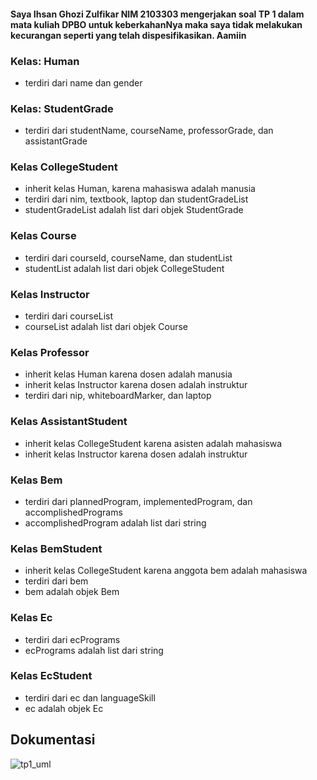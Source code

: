 #### Saya Ihsan Ghozi Zulfikar NIM 2103303 mengerjakan soal TP 1 dalam mata kuliah DPBO untuk keberkahanNya maka saya tidak melakukan kecurangan seperti yang telah dispesifikasikan. Aamiin

### Kelas: Human
* terdiri dari name dan gender

### Kelas: StudentGrade
* terdiri dari studentName, courseName, professorGrade, dan assistantGrade

### Kelas CollegeStudent
* inherit kelas Human, karena mahasiswa adalah manusia
* terdiri dari nim, textbook, laptop dan studentGradeList
* studentGradeList adalah list dari objek StudentGrade

### Kelas Course
* terdiri dari courseId, courseName, dan studentList
* studentList adalah list dari objek CollegeStudent

### Kelas Instructor
* terdiri dari courseList
* courseList adalah list dari objek Course

### Kelas Professor
* inherit kelas Human karena dosen adalah manusia
* inherit kelas Instructor karena dosen adalah instruktur
* terdiri dari nip, whiteboardMarker, dan laptop

### Kelas AssistantStudent
* inherit kelas CollegeStudent karena asisten adalah mahasiswa
* inherit kelas Instructor karena dosen adalah instruktur

### Kelas Bem
* terdiri dari plannedProgram, implementedProgram, dan accomplishedPrograms
* accomplishedProgram adalah list dari string 

### Kelas BemStudent
* inherit kelas CollegeStudent karena anggota bem adalah mahasiswa
* terdiri dari bem
* bem adalah objek Bem

### Kelas Ec
* terdiri dari ecPrograms
* ecPrograms adalah list dari string

### Kelas EcStudent
* terdiri dari ec dan languageSkill
* ec adalah objek Ec


## Dokumentasi
![tp1_uml](https://user-images.githubusercontent.com/100748074/224967106-915a5ce1-4893-4fd2-8ce6-912c6d217467.png)

